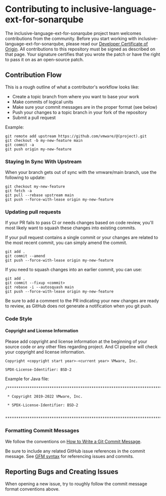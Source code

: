 # Contributing to inclusive-language-ext-for-sonarqube

The inclusive-language-ext-for-sonarqube project team welcomes contributions from the community. Before you start working with inclusive-language-ext-for-sonarqube, please
read our [Developer Certificate of Origin](https://cla.vmware.com/dco). All contributions to this repository must be
signed as described on that page. Your signature certifies that you wrote the patch or have the right to pass it on
as an open-source patch.

## Contribution Flow

This is a rough outline of what a contributor's workflow looks like:

- Create a topic branch from where you want to base your work
- Make commits of logical units
- Make sure your commit messages are in the proper format (see below)
- Push your changes to a topic branch in your fork of the repository
- Submit a pull request

Example:

``` shell
git remote add upstream https://github.com/vmware/@(project).git
git checkout -b my-new-feature main
git commit -a
git push origin my-new-feature
```

### Staying In Sync With Upstream

When your branch gets out of sync with the vmware/main branch, use the following to update:

``` shell
git checkout my-new-feature
git fetch -a
git pull --rebase upstream main
git push --force-with-lease origin my-new-feature
```

### Updating pull requests

If your PR fails to pass CI or needs changes based on code review, you'll most likely want to squash these changes into
existing commits.

If your pull request contains a single commit or your changes are related to the most recent commit, you can simply
amend the commit.

``` shell
git add .
git commit --amend
git push --force-with-lease origin my-new-feature
```

If you need to squash changes into an earlier commit, you can use:

``` shell
git add .
git commit --fixup <commit>
git rebase -i --autosquash main
git push --force-with-lease origin my-new-feature
```

Be sure to add a comment to the PR indicating your new changes are ready to review, as GitHub does not generate a
notification when you git push.

### Code Style

#### Copyright and License Information

Please add copyright and license information at the beginning of your source code or any other files regarding project. And CI pipeline will check your copyright and license information.

    Copyright <copyright start year>-<current year> VMware, Inc.

    SPDX-License-Identifier: BSD-2

Example for Java file:

    /*******************************************************************************

     * Copyright 2019-2022 VMware, Inc.
 
     * SPDX-License-Identifier: BSD-2
 
     ******************************************************************************/


### Formatting Commit Messages

We follow the conventions on [How to Write a Git Commit Message](http://chris.beams.io/posts/git-commit/).

Be sure to include any related GitHub issue references in the commit message.  See
[GFM syntax](https://guides.github.com/features/mastering-markdown/#GitHub-flavored-markdown) for referencing issues
and commits.

## Reporting Bugs and Creating Issues

When opening a new issue, try to roughly follow the commit message format conventions above.
